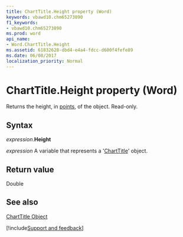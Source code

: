 ```yaml
---
title: ChartTitle.Height property (Word)
keywords: vbawd10.chm65273890
f1_keywords:
- vbawd10.chm65273890
ms.prod: word
api_name:
- Word.ChartTitle.Height
ms.assetid: 61832628-dbd4-e4a4-fdcc-d600f4fefe89
ms.date: 06/08/2017
localization_priority: Normal
---
```



# ChartTitle.Height property (Word)

Returns the height, in [points](../language/glossary/vbe-glossary.md#point), of the object. Read-only.


## Syntax

_expression_.**Height**

_expression_ A variable that represents a '[ChartTitle](Word.ChartTitle.md)' object.


## Return value

Double


## See also


[ChartTitle Object](Word.ChartTitle.md)

[!include[Support and feedback](~/includes/feedback-boilerplate.md)]